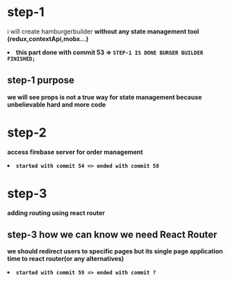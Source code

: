 <h1>step-1</h1>
<p> i will create hamburgerbuilder <b>without<b/> any state management tool (redux,contextApi,mobx...) <br>
    <li>this part done with commit 53 => <code>STEP-1 IS DONE BURGER BUILDER FINISHED;</code></li></p>
<h2>step-1 purpose</h2>
<p> we will see props is not a true way for state management because unbelievable hard and more code</p>
 
<h1>step-2</h1>
<p>
access firebase server for order management
<li>
<code>started with commit 54 => ended with commit 58 </code>
</li>
</p>
 
<h1>step-3</h1>
<p>adding routing using react router</p>
<h2>step-3 how we can know we need React Router</h2>
<p> we should redirect users to specific pages but its single page application time to react router(or any alternatives) </p>
<li>
<code>started with commit 59 => ended with commit ? </code>
</li>
